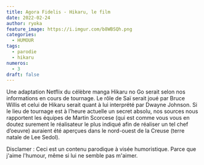 ```yaml
---
title: Agora Fidelis - Hikaru, le film
date: 2022-02-24
author: ryoka
feature_image: https://i.imgur.com/b8WBSQh.png
categories:
  - HUMOUR
tags:
  - parodie
  - hikaru
numeros: 
  - 3
draft: false
---
```



Une adaptation Netflix du célèbre manga Hikaru no Go serait selon nos informations en cours de tournage. Le rôle de Saï serait joué par Bruce Willis et celui de Hikaru serait quant à lui interprété par Dwayne Johnson. Si le lieu de tournage est à l’heure actuelle un secret absolu, nos sources nous rapportent les équipes de Martin Scorcese (qui est comme vous vous en doutez surement le réalisateur le plus indiqué afin de réaliser un tel chef d’oeuvre) auraient été aperçues dans le nord-ouest de la Creuse (terre natale de Lee Sedol).


Disclamer : Ceci est un contenu parodique à visée humoristique. Parce que j'aime l'humour, même si lui ne semble pas m'aimer. 
